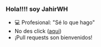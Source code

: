 ### Hola!!!! soy JahirWH  
- 💻 Profesional: "Sé lo que hago" 
- No des click ([aqui](https://giphy.com/gifs/cat-kitten-computer-5i7umUqAOYYEw))
- ¡Pull requests son bienvenidos!

<!---
JahirWH/JahirWH is a ✨ special ✨ repository because its `README.md` (this file) appears on your GitHub profile.
You can click the Preview link to take a look at your changes.
--->
